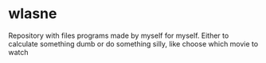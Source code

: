 # wlasne
Repository with files programs made by myself for myself. Either to calculate something dumb or do something silly, like choose which movie to watch

